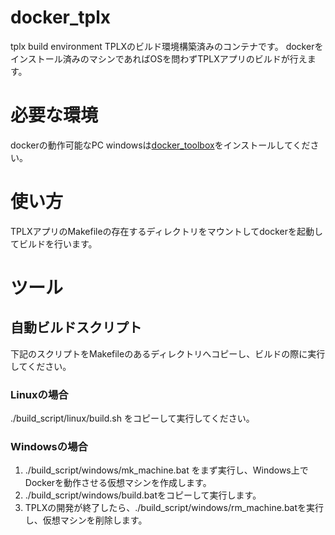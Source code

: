 # docker_tplx
tplx build environment
TPLXのビルド環境構築済みのコンテナです。
dockerをインストール済みのマシンであればOSを問わずTPLXアプリのビルドが行えます。

# 必要な環境
dockerの動作可能なPC
windowsは[docker_toolbox](https://www.docker.com/docker-toolbox)をインストールしてください。

# 使い方
 TPLXアプリのMakefileの存在するディレクトリをマウントしてdockerを起動してビルドを行います。
 
# ツール
## 自動ビルドスクリプト
下記のスクリプトをMakefileのあるディレクトリへコピーし、ビルドの際に実行してください。
### Linuxの場合
./build_script/linux/build.sh をコピーして実行してください。
### Windowsの場合
1. ./build_script/windows/mk_machine.bat をまず実行し、Windows上でDockerを動作させる仮想マシンを作成します。
2. ./build_script/windows/build.batをコピーして実行します。
3.  TPLXの開発が終了したら、./build_script/windows/rm_machine.batを実行し、仮想マシンを削除します。


